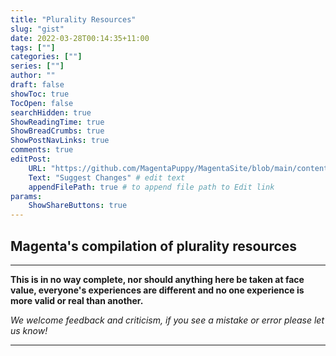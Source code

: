 ```yaml
---
title: "Plurality Resources"
slug: "gist"
date: 2022-03-28T00:14:35+11:00
tags: [""]
categories: [""]
series: [""]
author: ""
draft: false
showToc: true
TocOpen: false
searchHidden: true
ShowReadingTime: true
ShowBreadCrumbs: true
ShowPostNavLinks: true
comments: true
editPost:
    URL: "https://github.com/MagentaPuppy/MagentaSite/blob/main/content"
    Text: "Suggest Changes" # edit text
    appendFilePath: true # to append file path to Edit link
params:
    ShowShareButtons: true
---
```


## Magenta's compilation of plurality resources

---

**This is in no way complete, nor should anything here be taken at face value, everyone's experiences are different and no one experience is more valid or real than another.**

*We welcome feedback and criticism, if you see a mistake or error please let us know!*

---

<!--### About Us


